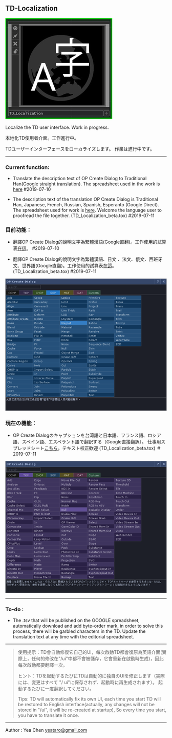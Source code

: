TD-Localization
---
![icon](img/icon.jpg)

Localize the TD user interface. Work in progress.

本地化TD使用者介面。工作進行中。

TDユーザーインターフェースをローカライズします。 作業は進行中です。

----------
### Current function: 

- Translate the description text of OP Create Dialog to Traditional Han(Google straight translation).  The spreadsheet used in the work is [here](https://docs.google.com/spreadsheets/d/1NJm6y2Eg9iyHv9mFdaBHJw_12bNU1CDQBGmgoTJVkHo/edit?usp=sharing) #2019-07-10

- The description text of the translation OP Create Dialog is Traditional Han, Japanese, French, Russian, Spanish, Esperanto (Google Direct). The spreadsheet used for work is [here](https://docs.google.com/spreadsheets/d/1NJm6y2Eg9iyHv9mFdaBHJw_12bNU1CDQBGmgoTJVkHo/edit?usp=sharing). Welcome the language user to proofread the file together. (TD_Localization_beta.tox) #2019-07-11

### 目前功能： 

- 翻譯OP Create Dialog的說明文字為繁體漢語(Google直翻)。工作使用的試算表[在這](https://docs.google.com/spreadsheets/d/1NJm6y2Eg9iyHv9mFdaBHJw_12bNU1CDQBGmgoTJVkHo/edit?usp=sharing)。 #2019-07-10

- 翻譯OP Create Dialog的說明文字為繁體漢語、日文
、法文、俄文、西班牙文、世界語(Google直翻)。工作使用的試算表[在這](https://docs.google.com/spreadsheets/d/1NJm6y2Eg9iyHv9mFdaBHJw_12bNU1CDQBGmgoTJVkHo/edit?usp=sharing)。 (TD_Localization_beta.tox) #2019-07-11

![summaries-zh-TW](img/summaries.png)

### 現在の機能：

 -  OP Create Dialogのキャプションを台湾語と日本語、フランス語、ロシア語、スペイン語、エスペラント語で翻訳する（Google直接翻訳）。 仕事用スプレッドシート[こちら](https://docs.google.com/spreadsheets/d/1NJm6y2Eg9iyHv9mFdaBHJw_12bNU1CDQBGmgoTJVkHo/edit?usp=sharing)。テキスト校正歓迎 (TD_Localization_beta.tox) ＃2019-07-11
 
 ![summaries-ja-JP](img/summaries-jp.png)
 

----------

### To-do :

- The .tsv that will be published on the GOOGLE spreadsheet, automatically download and add byte-order mark, in order to solve this process, there will be garbled characters in the TD.
Update the translation text at any time with the editorial spreadsheet.


----------



> 使用提示：TD會自動修復它自己的UI，每次啟動TD都會復原為英語介面(實際上，任何的修改在"/ui"中都不會被儲存，它會重新在啟動時生成)，因此每次啟動都要翻譯一次。
> 
> ヒント：TDを起動するたびにTDは自動的に独自のUIを修正します（実際には、変更はすべて "/ ui"に保存されず、起動時に再生成されます）。 起動するたびに一度翻訳してください。
> 
> Tips: TD will automatically fix its own UI, each time you start TD will be restored to English interface(actually, any changes will not be stored in "/ui", it will be re-created at startup), So every time you start, you have to translate it once.


----------


Author : Yea Chen <yeataro@gmail.com>
